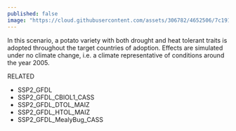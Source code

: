 ```yaml
---
published: false
image: "https://cloud.githubusercontent.com/assets/306782/4652506/7c191516-54a5-11e4-8b51-5e9a8c363c4b.png"
---
```


In this scenario, a potato variety with both drought and heat tolerant traits is adopted throughout the target countries of adoption. Effects are simulated under no climate change, i.e. a climate representative of conditions around the year 2005.

RELATED
- SSP2_GFDL
- SSP2_GFDL_CBIOL1_CASS
- SSP2_GFDL_DTOL_MAIZ
- SSP2_GFDL_HTOL_MAIZ
- SSP2_GFDL_MealyBug_CASS